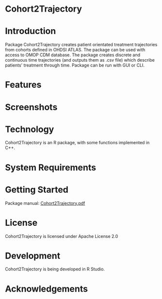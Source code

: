 Cohort2Trajectory
======================

Introduction
============

Package Cohort2Trajectory creates patient orientated treatment trajectories from cohorts defined in OHDSI ATLAS.
The package can be used with access to OMOP CDM database.
The package creates discrete and continuous time trajectories (and outputs them as .csv file) which describe patients' treatment through time.
Package can be run with GUI or CLI.

Features
========

Screenshots
===========

Technology
==========
Cohort2Trajectory is an R package, with some functions implemented in C++.

System Requirements
===================

Getting Started
===============

Package manual: [Cohort2Trajectory.pdf](https://github.com/HealthInformaticsUT/Cohort2Trajectory/blob/main/Cohort2Trajectory_1.0.pdf)
 
License
=======
Cohort2Trajectory is licensed under Apache License 2.0

Development
===========
Cohort2Trajectory is being developed in R Studio.

# Acknowledgements


